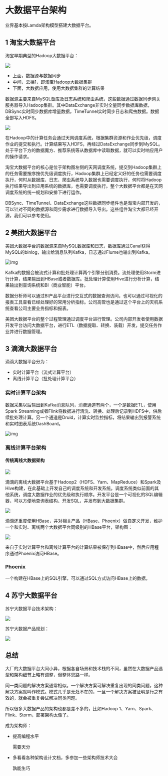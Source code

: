 # 大数据平台架构

业界基本按Lamda架构模型搭建大数据平台。

## 1 淘宝大数据平台

淘宝早期典型的Hadoop大数据平台：

![](https://javaedge.oss-cn-shanghai.aliyuncs.com/cb45bdbe16771738adf04e76b91ffc66.png)

- 上面，数据源与数据同步
- 中间，云梯1，即淘宝Hadoop大数据集群
- 下面，大数据应用，使用大数据集群的计算结果

数据源主要来自MySQL备库及日志系统和爬虫系统，这些数据通过数据同步网关服务器导入Hadoop集群。其中DataExchange非实时全量同步数据库数据，DBSync实时同步数据库增量数据，TimeTunnel实时同步日志和爬虫数据。数据全部写入HDFS。

![](https://javaedge.oss-cn-shanghai.aliyuncs.com/72e8b66653211df4aa0c33a786340081.png)

在Hadoop中的计算任务会通过天网调度系统，根据集群资源和作业优先级，调度作业的提交和执行。计算结果写入HDFS，再经过DataExchange同步到MySQL。处于平台下方的数据魔方、推荐系统等从数据库中读取数据，就可以实时响应用户的操作请求。

淘宝大数据平台的核心是位于架构图左侧的天网调度系统，提交到Hadoop集群上的任务需要按序按优先级调度执行，Hadoop集群上已经定义好的任务也需要调度执行，何时从数据库、日志、爬虫系统导入数据也需要调度执行，何时将Hadoop执行结果导出到应用系统的数据库，也需要调度执行。整个大数据平台都是在天网调度系统的统一规划和安排下进行运作。

DBSync、TimeTunnel、DataExchange这些数据同步组件也是淘宝内部开发的，可以针对不同的数据源和同步需求进行数据导入导出。这些组件淘宝大都已经开源，我们可以参考使用。

## 2 美团大数据平台

美团大数据平台的数据源来自MySQL数据库和日志，数据库通过Canal获得MySQL的binlog，输出给消息队列Kafka，日志通过Flume也输出到Kafka。

![img](https://static001.geekbang.org/resource/image/24/08/249bfac48d6b191a452ecc6634e02a08.png)

Kafka的数据会被流式计算和批处理计算两个引擎分别消费。流处理使用Storm进行计算，结果输出到HBase或者数据库。批处理计算使用Hive进行分析计算，结果输出到查询系统和BI（商业智能）平台。

数据分析师可以通过BI产品平台进行交互式的数据查询访问，也可以通过可视化的报表工具查看已经处理好的常用分析指标。公司高管也是通过这个平台上的天机系统查看公司主要业务指标和报表。

美团大数据平台的整个过程管理通过调度平台进行管理。公司内部开发者使用数据开发平台访问大数据平台，进行ETL（数据提取、转换、装载）开发，提交任务作业并进行数据管理。

## 3 滴滴大数据平台

滴滴大数据平台分为：

- 实时计算平台（流式计算平台）
- 离线计算平台（批处理计算平台）

### 实时计算平台架构

数据采集以后输出到Kafka消息队列，消费通道有两个，一个是数据ETL，使用Spark Streaming或者Flink将数据进行清洗、转换、处理后记录到HDFS中，供后续批处理计算。另一个通道是Druid，计算实时监控指标，将结果输出到报警系统和实时图表系统DashBoard。

![img](https://static001.geekbang.org/resource/image/db/ce/db71097f009f6dd53910cc984ed96fce.png)

### 离线计算平台架构

#### 传统离线大数据架构

![](https://img-blog.csdnimg.cn/b062ed000c9b48debf942f11306b707d.png)

滴滴的离线大数据平台基于Hadoop2（HDFS、Yarn、MapReduce）和Spark及Hive构建，在此基础上开发自己的调度系统和开发系统。调度系统类似前面的其他系统，调度大数据作业的优先级和执行顺序。开发平台是一个可视化的SQL编辑器，可以方便地查询表结构、开发SQL，并发布到大数据集群。

![](https://javaedge.oss-cn-shanghai.aliyuncs.com/239dd0686a1b8edce3cac6fb82027c4b.png)

滴滴还重度使用HBase，并对相关产品（HBase、Phoenix）做自定义开发，维护一个和实时、离线两个大数据平台同级别的HBase平台，架构图：

![](https://javaedge.oss-cn-shanghai.aliyuncs.com/66bfbc37ac0cb63ae9f3b5a6c098c777.png)

来自于实时计算平台和离线计算平台的计算结果被保存到HBase中，然后应用程序通过Phoenix访问HBase。

### Phoenix

一个构建在HBase上的SQL引擎，可以通过SQL方式访问HBase上的数据。

## 4 苏宁大数据平台

苏宁大数据平台技术架构：

![](https://javaedge.oss-cn-shanghai.aliyuncs.com/8cb217f25b15bda98d3ae62f0623f7ab.png)

苏宁大数据产品规划：

![](https://javaedge.oss-cn-shanghai.aliyuncs.com/31b47e4be6a7a9bd87beea9b224ff14f.png)

## 总结

大厂的大数据平台大同小异，根据各自场景和技术栈的不同，虽然在大数据产品选型和架构细节上略有调整，但整体思路一样。

同一类问题的解决方案通常相似。一个解决方案可解决重复出现的同类问题，这种解决方案就叫作模式。模式几乎是无处不在的，一旦一个解决方案被证明是行之有效的，就会被重复尝试解决同类问题。

所以很多大数据产品的架构也都是差不多的，比如Hadoop 1、Yarn、Spark、Flink、Storm，部署架构太像了。

成为架构师：

- 提高编程水平

  需要天分

- 多看看各种架构设计文档，多参加一些架构师技术大会

  孰能生巧
